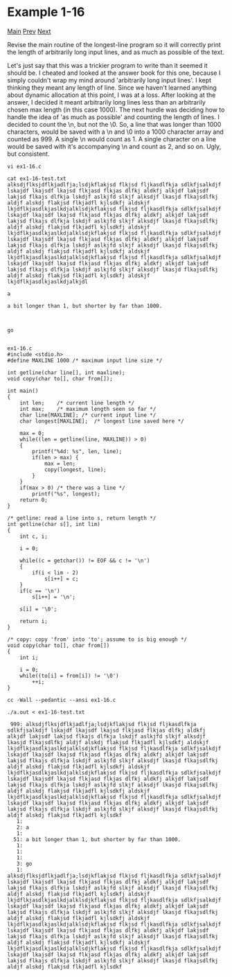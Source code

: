 # Example 1-16
[Main](knr.md) [Prev](ex1-15.md) [Next](ex1-17.md)

Revise the main routine of the longest-line program so it will correctly print the length of arbitrarily long input lines, and as much as possible of the text.

Let's just say that this was a trickier program to write than it seemed it should be. I cheated and looked at the answer book for this one, because I simply couldn't wrap my mind around 'arbitrarily long input lines'. I kept thinking they meant any length of line. Since we haven't learned anything about dynamic allocation at this point, I was at a loss. After looking at the answer, I decided it meant arbitrarily long lines less than an arbitrarily chosen max length (in this case 1000). The next hurdle was deciding how to handle the idea of 'as much as possible' and counting the length of lines. I decided to count the \n, but not the \0. So, a line that was longer than 1000 characters, would be saved with a \n and \0 into a 1000 character array and counted as 999. A single \n would count as 1. A single character on a line would be saved with it's accompanying \n and count as 2, and so on. Ugly, but consistent.

```
vi ex1-16.c

cat ex1-16-test.txt 
alksdjflksjdflkjadlfja;lsdjkflakjsd flkjsd fljkasdlfkja sdlkfjsalkdjf lskajdf lkajsdf lkajsd flkjasd flkjas dlfkj aldkfj alkjdf lakjsdf lakjsd flkajs dlfkja lskdjf aslkjfd slkjf alksdjf lkasjd flkajsdlfkj aldjf alskdj flakjsd flkjadfl kjlsdkfj aldskjf lkjdflkjasdlkjaslkdjalklsdjkflakjsd flkjsd fljkasdlfkja sdlkfjsalkdjf lskajdf lkajsdf lkajsd flkjasd flkjas dlfkj aldkfj alkjdf lakjsdf lakjsd flkajs dlfkja lskdjf aslkjfd slkjf alksdjf lkasjd flkajsdlfkj aldjf alskdj flakjsd flkjadfl kjlsdkfj aldskjf lkjdflkjasdlkjaslkdjalklsdjkflakjsd flkjsd fljkasdlfkja sdlkfjsalkdjf lskajdf lkajsdf lkajsd flkjasd flkjas dlfkj aldkfj alkjdf lakjsdf lakjsd flkajs dlfkja lskdjf aslkjfd slkjf alksdjf lkasjd flkajsdlfkj aldjf alskdj flakjsd flkjadfl kjlsdkfj aldskjf lkjdflkjasdlkjaslkdjalklsdjkflakjsd flkjsd fljkasdlfkja sdlkfjsalkdjf lskajdf lkajsdf lkajsd flkjasd flkjas dlfkj aldkfj alkjdf lakjsdf lakjsd flkajs dlfkja lskdjf aslkjfd slkjf alksdjf lkasjd flkajsdlfkj aldjf alskdj flakjsd flkjadfl kjlsdkfj aldskjf lkjdflkjasdlkjaslkdjalkjdl

a

a bit longer than 1, but shorter by far than 1000.



go


ex1-16.c        
#include <stdio.h>
#define MAXLINE 1000 /* maximum input line size */

int getline(char line[], int maxline);
void copy(char to[], char from[]);

int main()
{
	int len;	/* current line length */
	int max;	/* maximum length seen so far */
	char line[MAXLINE];	/* current input line */
	char longest[MAXLINE];	/* longest line saved here */

	max = 0;
	while((len = getline(line, MAXLINE)) > 0)
	{
		printf("%4d: %s", len, line);
		if(len > max) {
			max = len;
			copy(longest, line);
		}
	}
	if(max > 0)	/* there was a line */
		printf("%s", longest);
	return 0;
}

/* getline: read a line into s, return length */
int getline(char s[], int lim)
{
	int c, i;

	i = 0;

	while((c = getchar()) != EOF && c != '\n')
	{
		if(i < lim - 2)
			s[i++] = c;
	}
	if(c == '\n')
		s[i++] = '\n';

	s[i] = '\0';

	return i;
}

/* copy: copy 'from' into 'to'; assume to is big enough */
void copy(char to[], char from[])
{
	int i;

	i = 0;
	while((to[i] = from[i]) != '\0')
		++i;
}

cc -Wall --pedantic --ansi ex1-16.c 

./a.out < ex1-16-test.txt

 999: alksdjflksjdflkjadlfja;lsdjkflakjsd flkjsd fljkasdlfkja sdlkfjsalkdjf lskajdf lkajsdf lkajsd flkjasd flkjas dlfkj aldkfj alkjdf lakjsdf lakjsd flkajs dlfkja lskdjf aslkjfd slkjf alksdjf lkasjd flkajsdlfkj aldjf alskdj flakjsd flkjadfl kjlsdkfj aldskjf lkjdflkjasdlkjaslkdjalklsdjkflakjsd flkjsd fljkasdlfkja sdlkfjsalkdjf lskajdf lkajsdf lkajsd flkjasd flkjas dlfkj aldkfj alkjdf lakjsdf lakjsd flkajs dlfkja lskdjf aslkjfd slkjf alksdjf lkasjd flkajsdlfkj aldjf alskdj flakjsd flkjadfl kjlsdkfj aldskjf lkjdflkjasdlkjaslkdjalklsdjkflakjsd flkjsd fljkasdlfkja sdlkfjsalkdjf lskajdf lkajsdf lkajsd flkjasd flkjas dlfkj aldkfj alkjdf lakjsdf lakjsd flkajs dlfkja lskdjf aslkjfd slkjf alksdjf lkasjd flkajsdlfkj aldjf alskdj flakjsd flkjadfl kjlsdkfj aldskjf lkjdflkjasdlkjaslkdjalklsdjkflakjsd flkjsd fljkasdlfkja sdlkfjsalkdjf lskajdf lkajsdf lkajsd flkjasd flkjas dlfkj aldkfj alkjdf lakjsdf lakjsd flkajs dlfkja lskdjf aslkjfd slkjf alksdjf lkasjd flkajsdlfkj aldjf alskdj flakjsd flkjadfl kjlsdkf
   1: 
   2: a
   1: 
  51: a bit longer than 1, but shorter by far than 1000.
   1: 
   1: 
   1: 
   3: go
   1: 
alksdjflksjdflkjadlfja;lsdjkflakjsd flkjsd fljkasdlfkja sdlkfjsalkdjf lskajdf lkajsdf lkajsd flkjasd flkjas dlfkj aldkfj alkjdf lakjsdf lakjsd flkajs dlfkja lskdjf aslkjfd slkjf alksdjf lkasjd flkajsdlfkj aldjf alskdj flakjsd flkjadfl kjlsdkfj aldskjf lkjdflkjasdlkjaslkdjalklsdjkflakjsd flkjsd fljkasdlfkja sdlkfjsalkdjf lskajdf lkajsdf lkajsd flkjasd flkjas dlfkj aldkfj alkjdf lakjsdf lakjsd flkajs dlfkja lskdjf aslkjfd slkjf alksdjf lkasjd flkajsdlfkj aldjf alskdj flakjsd flkjadfl kjlsdkfj aldskjf lkjdflkjasdlkjaslkdjalklsdjkflakjsd flkjsd fljkasdlfkja sdlkfjsalkdjf lskajdf lkajsdf lkajsd flkjasd flkjas dlfkj aldkfj alkjdf lakjsdf lakjsd flkajs dlfkja lskdjf aslkjfd slkjf alksdjf lkasjd flkajsdlfkj aldjf alskdj flakjsd flkjadfl kjlsdkfj aldskjf lkjdflkjasdlkjaslkdjalklsdjkflakjsd flkjsd fljkasdlfkja sdlkfjsalkdjf lskajdf lkajsdf lkajsd flkjasd flkjas dlfkj aldkfj alkjdf lakjsdf lakjsd flkajs dlfkja lskdjf aslkjfd slkjf alksdjf lkasjd flkajsdlfkj aldjf alskdj flakjsd flkjadfl kjlsdkf
```
